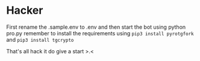 # Hacker

First rename the .sample.env to .env and then start the bot using python pro.py remember to install the requirements using `pip3 install pyrotgfork` and `pip3 install tgcrypto`

That's all hack it do give a start >.<
